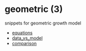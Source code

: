 # geometric (3)
snippets for geometric growth model

+ [equations](equations.md)
+ [data_vs_model](data_vs_model.py)
+ [comparison](comparison.md)
